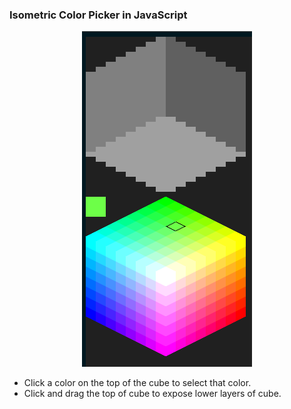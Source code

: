 ### Isometric Color Picker in JavaScript
<p align="center">
<img src="https://github.com/caiannello/isometric_colorpicker_js/blob/main/demo.png?raw=true"  />
</p>

- Click a color on the top of the cube to select that color. 
- Click and drag the top of cube to expose lower layers of cube.
